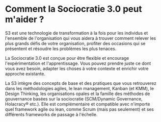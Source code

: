 # Comment la Sociocratie 3.0 peut m'aider ?

S3 est une technologie de transformation à la fois pour les individus et l'ensemble de l'organisation qui vous aidera à trouver comment relever les plus grands défis de votre organisation, profiter des occasions qui se présentent et résoudre les problèmes les plus tenaces.

La Sociocratie 3.0 est conçue pour être flexible et encourage l'expérimentation et l'apprentissage. Vous pouvez prendre juste ce dont vous avez besoin, adapter les choses à votre contexte et enrichir votre approche existante.

La S3 intègre des concepts de base et des pratiques que vous retrouverez dans les méthodologies agiles, le lean management, Kanban (et KMM), le Design Thinking, les organisations opales et la famille des méthodes de gouvernance basées sur la sociocratie (SCM/Dynamic Governance, Holacracy® etc.). Elle est complémentaire et compatible avec n'importe quel framework agile ou lean, comme Scrum (mais pas seulement) et ses différents frameworks de passage à l'échelle.

